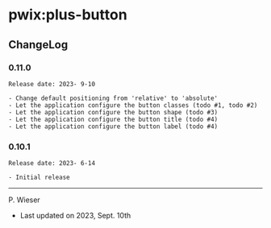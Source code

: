 # pwix:plus-button

## ChangeLog

### 0.11.0

    Release date: 2023- 9-10

    - Change default positioning from 'relative' to 'absolute'
    - Let the application configure the button classes (todo #1, todo #2)
    - Let the application configure the button shape (todo #3)
    - Let the application configure the button title (todo #4)
    - Let the application configure the button label (todo #4)

### 0.10.1

    Release date: 2023- 6-14

    - Initial release

---
P. Wieser
- Last updated on 2023, Sept. 10th
